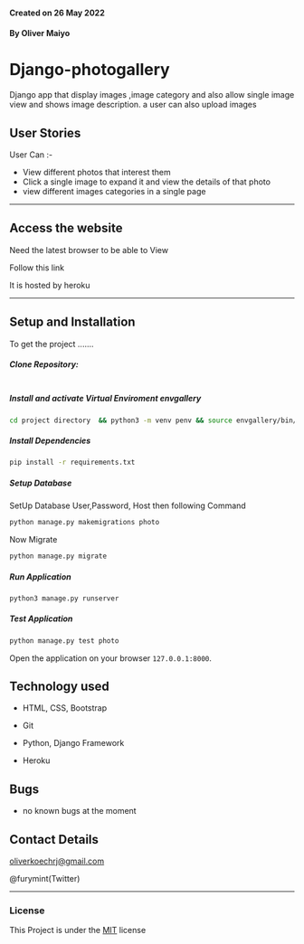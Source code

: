 #### Created on 26 May 2022
#### By Oliver Maiyo

# Django-photogallery
Django app that display images ,image category and also allow single image view and shows image description. a user can also upload images

## User Stories  
User Can :-

* View different photos that interest them  
* Click a single image to expand it and view the details of that photo  
* view different images categories in a single page 
 

---
## Access the website
Need the latest browser to be able to View

Follow this link 

It is hosted by heroku

---

## Setup and Installation  
To get the project .......  
  
##### Clone Repository:  
 ```bash 

```
##### Install and activate Virtual Enviroment envgallery  
 ```bash 
cd project directory  && python3 -m venv penv && source envgallery/bin/activate 
```  
##### Install Dependencies  
 ```bash 
 pip install -r requirements.txt 
```  
##### Setup Database  
  SetUp Database User,Password, Host then following Command  
 ```bash 
python manage.py makemigrations photo 
 ``` 
 Now Migrate  
 ```bash 
 python manage.py migrate 
```
##### Run Application  
 ```bash 
 python3 manage.py runserver
```
##### Test Application  
 ```bash 
 python manage.py test photo
```
Open the application on your browser `127.0.0.1:8000`.  
  
  
## Technology used  
  
* HTML, CSS, Bootstrap

* Git

* Python, Django Framework

* Heroku 
  
  
## Bugs  
* no known bugs at the moment
  
## Contact Details
oliverkoechrj@gmail.com

@furymint(Twitter)


---

### License
This Project is under the [MIT](LICENSE) license
